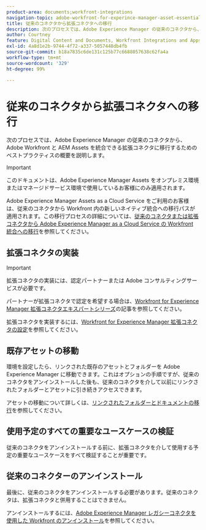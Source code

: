 ```yaml
---
product-area: documents;workfront-integrations
navigation-topic: adobe-workfront-for-experince-manager-asset-essentials
title: 従来のコネクタから拡張コネクタへの移行
description: 次のプロセスでは、Adobe Experience Manager の従来のコネクタから、Adobe Workfront と AEM Assets を統合できる拡張コネクタに移行するためのベストプラクティスの概要を説明します。
author: Courtney
feature: Digital Content and Documents, Workfront Integrations and Apps
exl-id: 4a8d1e2b-9744-4f72-a337-5057448db4fb
source-git-commit: b18a7835c6de131c125b77c6688057638c62fa4a
workflow-type: tm+mt
source-wordcount: '329'
ht-degree: 99%

---
```


# 従来のコネクタから拡張コネクタへの移行

次のプロセスでは、Adobe Experience Manager の従来のコネクタから、Adobe Workfront と AEM Assets を統合できる拡張コネクタに移行するためのベストプラクティスの概要を説明します。

>[!IMPORTANT]
>
>このドキュメントは、Adobe Experience Manager Assets をオンプレミス環境またはマネージドサービス環境で使用しているお客様にのみ適用されます。


Adobe Experience Manager Assets as a Cloud Service をご利用のお客様は、従来のコネクタから Workfront 内の新しいネイティブ統合への移行パスが適用されます。この移行プロセスの詳細については、[従来のコネクタまたは拡張コネクタから Adobe Experience Manager as a Cloud Service の Workfront 統合への移行](/help/quicksilver/documents/workfront-and-experience-manager-integrations/legacy-enhanced-connector-migration/migrate-from-legacy-enhanced-connectors.md)を参照してください。

## 拡張コネクタの実装

>[!IMPORTANT]
>
>拡張コネクタの実装には、認定パートナーまたは Adobe コンサルティングサービスが必要です。
>
> パートナーが拡張コネクタで認定を希望する場合は、[Workfront for Experience Manager 拡張コネクタエキスパートシリーズ](https://experienceleague.adobe.com/en/docs/experience-manager-learn/assets/workfront/enhanced-connector/aem-experts-series/overview)の記事を参照してください。

拡張コネクタを実装するには、[Workfront for Experience Manager 拡張コネクタの設定](https://experienceleague.adobe.com/en/docs/experience-manager-65/content/assets/integrations/workfront-connector-configure)を参照してください。


## 既存アセットの移動

環境を設定したら、リンクされた既存のアセットとフォルダーを Adobe Experience Manager に移動できます。これはオプションの手順ですが、従来のコネクタをアンインストールした後も、従来のコネクタを介して以前にリンクされたフォルダーとアセットに引き続きアクセスできます。

アセットの移動について詳しくは、[リンクされたフォルダーとドキュメントの移行](/help/quicksilver/documents/workfront-and-experience-manager-integrations/legacy-enhanced-connector-migration/workfront-document-link-updates.md)を参照してください。

## 使用予定のすべての重要なユースケースの検証

従来のコネクタをアンインストールする前に、拡張コネクタを介して使用する予定の重要なユースケースをすべて検証することが重要です。

## 従来のコネクターのアンインストール

最後に、従来のコネクタをアンインストールする必要があります。従来のコネクタは、拡張コネクタと併用することはできません。

アンインストールするには、[Adobe Experience Manager レガシーコネクタを使用した Workfront のアンインストール](/help/quicksilver/documents/workfront-and-experience-manager-integrations/legacy-enhanced-connector-migration/uninstall-legacy-connector.md)を参照してください。
